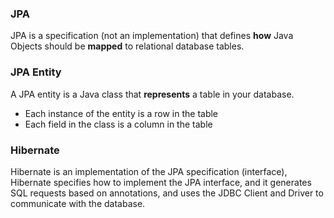 ### JPA
JPA is a specification (not an implementation) that defines **how** Java Objects should be **mapped** to relational database tables.
### JPA Entity 
A JPA entity is a Java class that **represents** a table in your database.
- Each instance of the entity is a row in the table
- Each field in the class is a column in the table
### Hibernate
Hibernate is an implementation of the JPA specification (interface), Hibernate specifies how to implement the JPA interface, and it generates SQL requests based on annotations, and uses the JDBC Client and Driver to communicate with the database.
